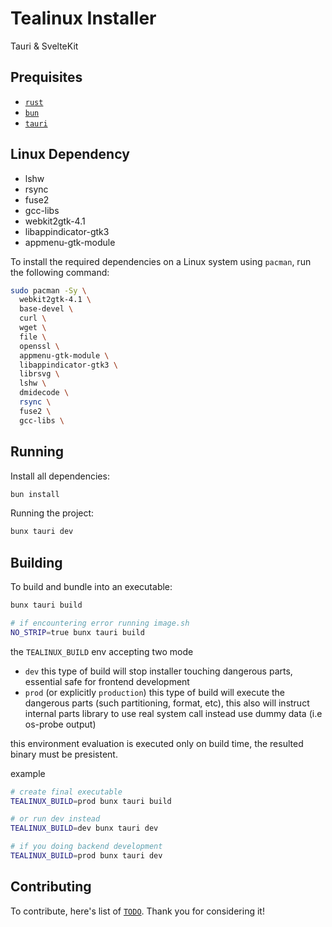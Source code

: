 # Tealinux Installer

Tauri & SvelteKit

## Prequisites
- [`rust`](https://www.rust-lang.org/)
- [`bun`](https://bun.sh)
- [`tauri`](https://v2.tauri.app/start/prerequisites/)

## Linux Dependency
- lshw
- rsync
- fuse2
- gcc-libs
- webkit2gtk-4.1
- libappindicator-gtk3
- appmenu-gtk-module

To install the required dependencies on a Linux system using `pacman`, run the following command:
```bash
sudo pacman -Sy \
  webkit2gtk-4.1 \
  base-devel \
  curl \
  wget \
  file \
  openssl \
  appmenu-gtk-module \
  libappindicator-gtk3 \
  librsvg \ 
  lshw \ 
  dmidecode \ 
  rsync \ 
  fuse2 \ 
  gcc-libs \ 
```

## Running

Install all dependencies:
```bash
bun install
```
Running the project:

```bash
bunx tauri dev
```

## Building

To build and bundle into an executable:

```bash
bunx tauri build

# if encountering error running image.sh
NO_STRIP=true bunx tauri build
```

the `TEALINUX_BUILD` env accepting two mode
- `dev` this type of build will stop installer touching dangerous parts, essential safe for frontend development 
- `prod` (or explicitly `production`) this type of build will execute the dangerous parts (such partitioning, format, etc), this also will instruct internal parts library to use real system call instead use dummy data (i.e os-probe output)

this environment evaluation is executed only on build time, the resulted binary must be presistent.

example
```bash
# create final executable
TEALINUX_BUILD=prod bunx tauri build

# or run dev instead
TEALINUX_BUILD=dev bunx tauri dev

# if you doing backend development
TEALINUX_BUILD=prod bunx tauri dev
```



## Contributing
To contribute, here's list of [`TODO`](https://github.com/tealinuxos/tealinux-installer/blob/master/TODO.md). Thank you for considering it!
